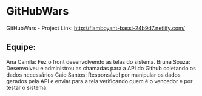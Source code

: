 # GitHubWars
GitHubWars - Project
Link: http://flamboyant-bassi-24b9d7.netlify.com/

## Equipe:
Ana Camila: Fez o front desenvolvendo as telas do sistema.
Bruna Souza: Desenvolveu e administrou as chamadas para a API do Github coletando os dados necessários
Caio Santos: Responsável por manipular os dados gerados pela API e enviar para a tela verificando quem é o vencedor e por testar o sistema.